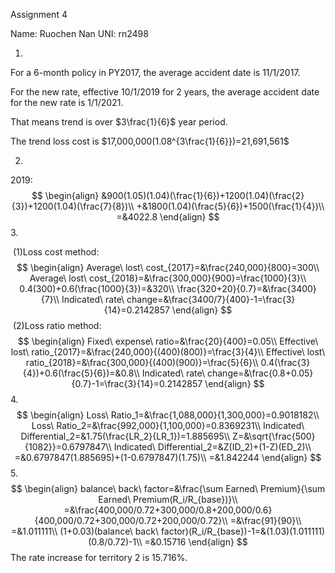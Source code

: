Assignment 4

Name: Ruochen Nan UNI: rn2498

1.

For a 6-month policy in PY2017, the average accident date is 11/1/2017.

For the new rate, effective 10/1/2019 for 2 years, the average accident date for the new rate is 1/1/2021.

That means trend is over $3\frac{1}{6}$ year period.

The trend loss cost is $17,000,000(1.08^{3\frac{1}{6}})=21,691,561$

2.

2019:
$$
\begin{align}
&900(1.05)(1.04)(\frac{1}{6})+1200(1.04)(\frac{2}{3})+1200(1.04)(\frac{7}{8})\\
+&1800(1.04)(\frac{5}{6})+1500(\frac{1}{4})\\
=&4022.8
\end{align}
$$
3.

​	(1)Loss cost method:
$$
\begin{align}
Average\ lost\ cost_{2017}=&\frac{240,000}{800}=300\\
Average\ lost\ cost_{2018}=&\frac{300,000}{900}=\frac{1000}{3}\\
0.4(300)+0.6(\frac{1000}{3})=&320\\
\frac{320+20}{0.7}=&\frac{3400}{7}\\
Indicated\ rate\ change=&\frac{3400/7}{400}-1=\frac{3}{14}=0.2142857
\end{align}
$$
​	(2)Loss ratio method:
$$
\begin{align}
Fixed\ expense\ ratio=&\frac{20}{400}=0.05\\
Effective\ lost\ ratio_{2017}=&\frac{240,000}{(400)(800)}=\frac{3}{4}\\
Effective\ lost\ ratio_{2018}=&\frac{300,000}{(400)(900)}=\frac{5}{6}\\
0.4(\frac{3}{4})+0.6(\frac{5}{6})=&0.8\\
Indicated\ rate\ change=&\frac{0.8+0.05}{0.7}-1=\frac{3}{14}=0.2142857
\end{align}
$$
4.
$$
\begin{align}
Loss\ Ratio_1=&\frac{1,088,000}{1,300,000}=0.9018182\\
Loss\ Ratio_2=&\frac{992,000}{1,100,000}=0.8369231\\
Indicated\ Differential_2=&1.75(\frac{LR_2}{LR_1})=1.885695\\
Z=&\sqrt{\frac{500}{1082}}=0.6797847\\
Indicated\ Differential_2=&Z(ID_2)+(1-Z)(ED_2)\\
=&0.6797847(1.885695)+(1-0.6797847)(1.75)\\
=&1.842244
\end{align}
$$
5.
$$
\begin{align}
balance\ back\ factor=&\frac{\sum Earned\ Premium}{\sum Earned\ Premium(R_i/R_{base})}\\
=&\frac{400,000/0.72+300,000/0.8+200,000/0.6}{400,000/0.72+300,000/0.72+200,000/0.72}\\
=&\frac{91}{90}\\
=&1.011111\\
(1+0.03)(balance\ back\ factor)(R_i/R_{base})-1=&(1.03)(1.011111)(0.8/0.72)-1\\
=&0.15716
\end{align}
$$
The rate increase for territory 2 is 15.716%.